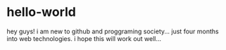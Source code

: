 # hello-world
hey guys!
i am new to github and proggraming society... just four months into web technologies. i hope this will work out well...

